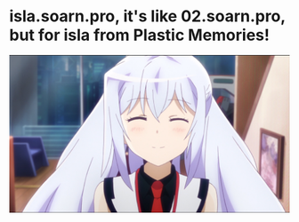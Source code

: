 # isla.soarn.pro, it's like 02.soarn.pro, but for isla from Plastic Memories!
![](isla-1000hours-happy.png)

